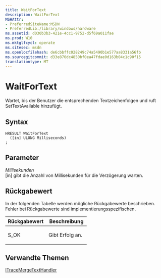 ```yaml
---
title: WaitForText
description: WaitForText
MSHAttr:
- PreferredSiteName:MSDN
- PreferredLib:/library/windows/hardware
ms.assetid: d030b3b3-421e-4cc1-9752-d5f69a011fae
ms.prod: W10
ms.mktglfcycl: operate
ms.sitesec: msdn
ms.openlocfilehash: de6cbbffc028249c74a5490b1e577aa8331a56fb
ms.sourcegitcommit: d33e870dc4850bf0ea47fdae0d163b04c1c90f15
translationtype: MT
---
```

# <a name="waitfortext"></a>WaitForText


Wartet, bis der Benutzer die entsprechenden Textzeichenfolgen und ruft SetTextAvailable hinzufügt.

## <a name="syntax"></a>Syntax


``` syntax
HRESULT WaitForText
  ([in] ULONG Milliseconds)
;
```

## <a name="parameters"></a>Parameter


<a href="" id="milliseconds"></a>*Millisekunden*  
\[in\] gibt die Anzahl von Millisekunden für die Verzögerung warten.

## <a name="return-value"></a>Rückgabewert


In der folgenden Tabelle werden mögliche Rückgabewerte beschrieben. Fehler bei Rückgabewerte sind implementierungsspezifischen.

<table>
<colgroup>
<col width="50%" />
<col width="50%" />
</colgroup>
<thead>
<tr class="header">
<th>Rückgabewert</th>
<th>Beschreibung</th>
</tr>
</thead>
<tbody>
<tr class="odd">
<td><p>S_OK</p></td>
<td><p>Gibt Erfolg an.</p></td>
</tr>
</tbody>
</table>

 

## <a name="related-topics"></a>Verwandte Themen


[ITraceMergeTextHandler](itracemergetexthandler.md)

 

 







